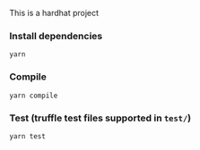 This is a hardhat project

### Install dependencies

```
yarn
```

### Compile

```
yarn compile
```

### Test (truffle test files supported in `test/`)

```
yarn test
```